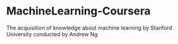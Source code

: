 # MachineLearning-Coursera
The acquisition of knowledge  about machine learning by Stanford University conducted by Andrew Ng
